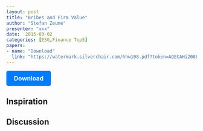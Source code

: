 ```yaml
---
layout: post
title: "Bribes and Firm Value"
author: "Stefan Zeume"
presenter: "xxx"
date:  2015-03-02
categories: [ESG,Finance Top5]
papers:
- name: "Download"
  link: "https://watermark.silverchair.com/hhw108.pdf?token=AQECAHi208BE49Ooan9kkhW_Ercy7Dm3ZL_9Cf3qfKAc485ysgAAA3kwggN1BgkqhkiG9w0BBwagggNmMIIDYgIBADCCA1sGCSqGSIb3DQEHATAeBglghkgBZQMEAS4wEQQMerTr18iUAyxOHlClAgEQgIIDLPzpgsN4BgPIF5j0Gu5KJBr47QzAf1zxe0-1PXBxqlbYFkV-TViB8ngKeKjhl_Z2tTNli83bPPhhZ0Ax2_fEJ8bzL15mxEkDaJQa22si8UvoXumm1ezRxyadPP0mcc_ZteFYeg4orQHYzM-WUULN4KQLMhqwereC6nqJCsZrOscjtHoFiGQzxstnX2L9kQ_NFPGrJ4JGr-_vqA68yGKgGeCuJ4o3pmFV3EhYCyUxaHBUbTBKwLI7WbgMW2Uqe-7yX3My-yjMicZmNyM22A4y1DkYAbgukzB8gMHnKw8WFappp4y9xeDDS6FVFaJd_AZn4_-54Bg5uGap47G9-wM8cWsYvpA9ED0hp7rfAxASP961NUc9BEt1JfzlKSLx15uydALQtAvJ1rqLUp8KAGYx0p8DSECuWLYvSQhbu9aKcu2xgesiYMcCn7Bue-aCrtNeSTZfiwQVagG55Fc_Qc1zKNATq3FL6PMhtRhL7IAwRxk3UuVPrTn-b-iV_Et0iSAzQXjMqTY5rxdPduea30v8-U91K3qu56pCOekE2yHWHcPQZ6FHdUiEcYjcC4zdXfo_A2DaS1HZQ5gv4sY-QrvLRtiEzTBOVuNEBxDQmJDwKcJmrlRmC6pCTft7CGXdOa99J-SAa5uDHYn5GdU31iWF76FB-XY6qICfNbdA4w9207x7ui2DHP67LK9exoGnCNoI1DDCQzGef_Ot5f2aIDXfCuVafxeU0_ShKNEBzsbbf5waaf65pus2i5CCUm0ffrjrpRicup0ir5yXAQJ7_0W4SMomFauBrmdpYgA_5NXcaEcneLLwW45CyLPpUQl11_rtw0m2o847gl1HhQrn_Rf0VqV7PhIy_msfjAonm2uL451wsHR8CAZmL-jhd2asMvjmZMHxVNLmzESjqSNt7Nwx9lg82OxyFhVWe4umHiuFxPYKJgkmqcQlHsab8tGYQOU7OjLW4XVlGEceU2y4WK8OjCui0R4e69r-O7itKPOl4kYq-UWxO6dmtuOtBH_XGGWRhkF87ksIcRnuJzaYZefFhc8XRDcOmrAEK68mBuOpLHj2jeE4fzuFMGZWCtD6"
---
```



<p>
  <a href="https://watermark.silverchair.com/hhw108.pdf?token=AQECAHi208BE49Ooan9kkhW_Ercy7Dm3ZL_9Cf3qfKAc485ysgAAA3kwggN1BgkqhkiG9w0BBwagggNmMIIDYgIBADCCA1sGCSqGSIb3DQEHATAeBglghkgBZQMEAS4wEQQMerTr18iUAyxOHlClAgEQgIIDLPzpgsN4BgPIF5j0Gu5KJBr47QzAf1zxe0-1PXBxqlbYFkV-TViB8ngKeKjhl_Z2tTNli83bPPhhZ0Ax2_fEJ8bzL15mxEkDaJQa22si8UvoXumm1ezRxyadPP0mcc_ZteFYeg4orQHYzM-WUULN4KQLMhqwereC6nqJCsZrOscjtHoFiGQzxstnX2L9kQ_NFPGrJ4JGr-_vqA68yGKgGeCuJ4o3pmFV3EhYCyUxaHBUbTBKwLI7WbgMW2Uqe-7yX3My-yjMicZmNyM22A4y1DkYAbgukzB8gMHnKw8WFappp4y9xeDDS6FVFaJd_AZn4_-54Bg5uGap47G9-wM8cWsYvpA9ED0hp7rfAxASP961NUc9BEt1JfzlKSLx15uydALQtAvJ1rqLUp8KAGYx0p8DSECuWLYvSQhbu9aKcu2xgesiYMcCn7Bue-aCrtNeSTZfiwQVagG55Fc_Qc1zKNATq3FL6PMhtRhL7IAwRxk3UuVPrTn-b-iV_Et0iSAzQXjMqTY5rxdPduea30v8-U91K3qu56pCOekE2yHWHcPQZ6FHdUiEcYjcC4zdXfo_A2DaS1HZQ5gv4sY-QrvLRtiEzTBOVuNEBxDQmJDwKcJmrlRmC6pCTft7CGXdOa99J-SAa5uDHYn5GdU31iWF76FB-XY6qICfNbdA4w9207x7ui2DHP67LK9exoGnCNoI1DDCQzGef_Ot5f2aIDXfCuVafxeU0_ShKNEBzsbbf5waaf65pus2i5CCUm0ffrjrpRicup0ir5yXAQJ7_0W4SMomFauBrmdpYgA_5NXcaEcneLLwW45CyLPpUQl11_rtw0m2o847gl1HhQrn_Rf0VqV7PhIy_msfjAonm2uL451wsHR8CAZmL-jhd2asMvjmZMHxVNLmzESjqSNt7Nwx9lg82OxyFhVWe4umHiuFxPYKJgkmqcQlHsab8tGYQOU7OjLW4XVlGEceU2y4WK8OjCui0R4e69r-O7itKPOl4kYq-UWxO6dmtuOtBH_XGGWRhkF87ksIcRnuJzaYZefFhc8XRDcOmrAEK68mBuOpLHj2jeE4fzuFMGZWCtD6" class="button">
    Download
  </a>
</p>

<style>
  .button {
    display: inline-block;
    padding: 10px 20px;
    background-color: #007bff;
    color: #fff;
    text-decoration: none;
    border-radius: 5px;
    font-size: 16px;
    font-weight: bold;
  }
</style>
## Inspiration




## Discussion



